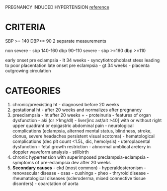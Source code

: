PREGNANCY INDUCED HYPERTENSION
[reference](https://www.ncbi.nlm.nih.gov/pmc/articles/PMC6458675/)

# CRITERIA

SBP >= 140 
DBP>= 90 
2 separate measurements

non severe - sbp 140-160 dbp 90-110
severe - sbp >=160 dbp >=110

early onset pre eclampsia - lt 34 weeks - syncytiotrophoblast stess leading to poor placentation
late onset pre eclampsia - gt 34 weeks - placenta outgrowing circulation

# CATEGORIES

1. chronic/preexisting ht - diagnosed before 20 weeks
2. gestational ht - after 20 weeks and normalizes after pregnancy
3. preeclampsia - ht after 20 weeks +
        - proteinuria
        - features of organ dysfunction 
                - aki (cr >1mg/dl)
                - liver[inc ast/alt >40] with or without right upper quadrant or epigastric abdominal pain
                - neurological complications (eclampsia, alterned mental status, blindness, stroke, clonus, severe headaches persistent visual scotoma)
                - hematological complications (dec plt count <1.5L, dic, hemolysis)
        - uteroplacental dysfunction 
                - fetal growth restriction
                - abnormal umblical aretery in doppler waveform analysis
                - stillbirth
4. chronic hypertension with superimposed preclampsia-eclampsia - symptoms of pre-eclampsia dev after 20 weeks
5. **Secondary causes**
        - ckd (most common)
        - hyperaldosteronism
        - renovascular disease
        - osas
        - cushings
        - pheo
        - thryroid disease
        - rheumatological diseases (scleroderma, mixed connective tissue disorders)
        - coarctation of aorta
        
                                 
                                
